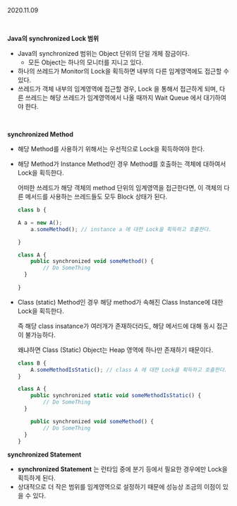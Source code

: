 2020.11.09

<br/>

**Java의 synchronized Lock 범위**
- Java의 synchronized 범위는 Object 단위의 단일 개체 잠금이다.
    - 모든 Object는 하나의 모니터를 지니고 있다.
- 하나의 쓰레드가 Monitor의 Lock을 획득하면 내부의 다른 임계영역에도 접근할 수 있다.
- 쓰레드가 객체 내부의 임계영역에 접근할 경우, Lock 을 통해서 접근하게 되며, 다른 쓰레드는   해당 쓰레드가 임계영역에서 나올 때까지 Wait Queue 에서 대기하여야 한다.

<br/>

**synchronized Method**

- 해당 Method를 사용하기 위해서는 우선적으로 Lock을 획득하여야 한다.
- 해당 Method가 Instance Method인 경우 Method를 호출하는 객체에 대하여서 Lock을 획득한다.

    어떠한 쓰레드가 해당 객체의 method 단위의 임계영역을 접근한다면, 이 객체의 다른 메서드를 사용하는 쓰레드들도 모두 Block 상태가 된다.

    ```jsx
    class b {

    A a = new A();
    	a.someMethod(); // instance a 에 대한 Lock을 획득하고 호출한다.

    }

    class A {
    	public synchronized void someMethod() {
            // Do SomeThing
      }
    	
    }
    ```

- Class (static) Method인 경우 해당 method가 속해진 Class Instance에 대한 Lock을 획득한다.

    즉 해당 class insatance가 여러개가 존재하더라도, 해당 메서드에 대해 동시 접근이 불가능하다.

    왜냐하면 Class (Static) Object는 Heap 영역에 하나만 존재하기 때문이다.

    ```jsx
    class B {
    	A.someMethodIsStatic(); // class A 에 대한 Lock을 획득하고 호출한다.
    }

    class A {
    	public synchronized static void someMethodIsStatic() {
            // Do SomeThing
      }

    	public synchronized void someMethod() {
            // Do SomeThing
      }
    }
    ```



**synchronized Statement**

- **synchronized Statement** 는 런타임 중에 분기 등에서 필요한 경우에만 Lock을 획득하게 된다.
- 상대적으로 더 작은 범위를 임계영역으로 설정하기 때문에 성능상 조금의 이점이 있을 수 있다.